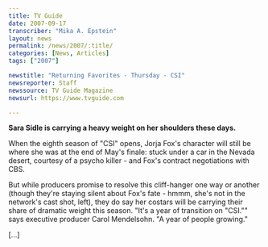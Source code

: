 ```yaml
---
title: TV Guide
date: 2007-09-17
transcriber: "Mika A. Epstein"
layout: news
permalink: /news/2007/:title/
categories: [News, Articles]
tags: ["2007"]

newstitle: "Returning Favorites - Thursday - CSI"
newsreporter: Staff
newssource: TV Guide Magazine
newsurl: https://www.tvguide.com

---
```


**Sara Sidle is carrying a heavy weight on her shoulders these days.**

When the eighth season of "CSI" opens, Jorja Fox's character will still be where she was at the end of May's finale: stuck under a car in the Nevada desert, courtesy of a psycho killer - and Fox's contract negotiations with CBS.

But while producers promise to resolve this cliff-hanger one way or another (though they're staying silent about Fox's fate - hmmm, she's not in the network's cast shot, left), they do say her costars will be carrying their share of dramatic weight this season. "It's a year of transition on "CSI."" says executive producer Carol Mendelsohn. "A year of people growing."

[...]
